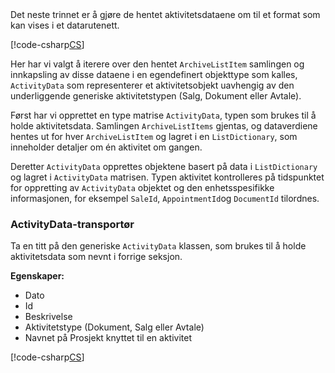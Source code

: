 <!-- markdownlint-disable-file MD041 -->Det neste trinnet er å gjøre de hentet aktivitetsdataene om til et format som kan vises i et datarutenett.

[!code-csharp[CS](../itunes-setdatagrid.cs?range=46-102)]

Her har vi valgt å iterere over den hentet `ArchiveListItem` samlingen og innkapsling av disse dataene i en egendefinert objekttype som kalles, `ActivityData` som representerer et aktivitetsobjekt uavhengig av den underliggende generiske aktivitetstypen (Salg, Dokument eller Avtale).

Først har vi opprettet en type matrise `ActivityData`, typen som brukes til å holde aktivitetsdata. Samlingen `ArchiveListItems` gjentas, og dataverdiene hentes ut for hver `ArchiveListItem` og lagret i en `ListDictionary`, som inneholder detaljer om én aktivitet om gangen.

Deretter `ActivityData` opprettes objektene basert på data i `ListDictionary` og lagret i `ActivityData` matrisen. Typen aktivitet kontrolleres på tidspunktet for oppretting av `ActivityData` objektet og den enhetsspesifikke informasjonen, for eksempel `SaleId`, `AppointmentId`og `DocumentId` tilordnes.

### ActivityData-transportør

Ta en titt på den generiske `ActivityData` klassen, som brukes til å holde aktivitetsdata som nevnt i forrige seksjon.

 **Egenskaper:** 

* Dato
* Id
* Beskrivelse
* Aktivitetstype (Dokument, Salg eller Avtale)
* Navnet på Prosjekt knyttet til en aktivitet

[!code-csharp[CS](../itunes-activitydata.cs)]
